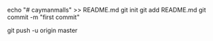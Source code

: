 
echo "# caymanmalls" >> README.md
git init
git add README.md
git commit -m "first commit"

git push -u origin master
